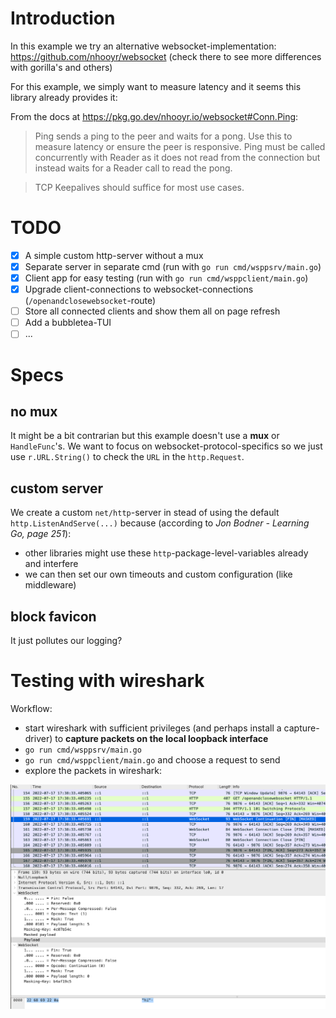 # Introduction

In this example we try an alternative websocket-implementation:
https://github.com/nhooyr/websocket (check there to see more differences with
gorilla's and others)

For this example, we simply want to measure latency and it seems this library
already provides it:

From the docs at https://pkg.go.dev/nhooyr.io/websocket#Conn.Ping:

> Ping sends a ping to the peer and waits for a pong. Use this to measure
> latency or ensure the peer is responsive. Ping must be called concurrently
> with Reader as it does not read from the connection but instead waits for a
> Reader call to read the pong.

> TCP Keepalives should suffice for most use cases.

# TODO

- [x] A simple custom http-server without a mux
- [x] Separate server in separate cmd (run with `go run cmd/wsppsrv/main.go`)
- [x] Client app for easy testing (run with `go run cmd/wsppclient/main.go`) 
- [x] Upgrade client-connections to websocket-connections (`/openandclosewebsocket`-route)
- [ ] Store all connected clients and show them all on page refresh
- [ ] Add a bubbletea-TUI
- [ ] ...

# Specs

## no mux

It might be a bit contrarian but this example doesn't use a **mux** or `HandleFunc`'s.
We want to focus on websocket-protocol-specifics so we just use `r.URL.String()` to check the `URL` in the `http.Request`.

## custom server

We create a custom `net/http`-server in stead of using the default
`http.ListenAndServe(...)` because (according to *Jon Bodner - Learning
Go, page 251*):

- other libraries might use these `http`-package-level-variables already and
  interfere
- we can then set our own timeouts and custom configuration (like middleware)

## block favicon

It just pollutes our logging?

# Testing with wireshark

Workflow:

- start wireshark with sufficient privileges (and perhaps install a capture-driver) to **capture packets on the local loopback interface**
- `go run cmd/wsppsrv/main.go`
- `go run cmd/wsppclient/main.go` and choose a request to send
- explore the packets in wireshark:

![](img/wireshark.png)
